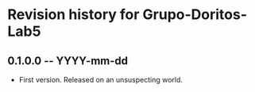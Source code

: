 # Revision history for Grupo-Doritos-Lab5

## 0.1.0.0 -- YYYY-mm-dd

* First version. Released on an unsuspecting world.
